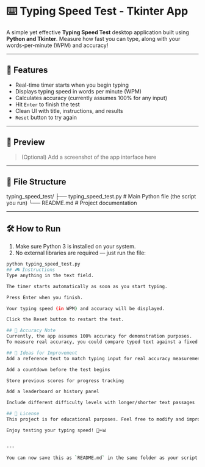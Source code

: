 # ⌨️ Typing Speed Test - Tkinter App

A simple yet effective **Typing Speed Test** desktop application built using **Python and Tkinter**. Measure how fast you can type, along with your words-per-minute (WPM) and accuracy!

---

## 🧩 Features

- Real-time timer starts when you begin typing  
- Displays typing speed in words per minute (WPM)  
- Calculates accuracy (currently assumes 100% for any input)  
- Hit `Enter` to finish the test  
- Clean UI with title, instructions, and results  
- `Reset` button to try again

---

## 📸 Preview

> (Optional) Add a screenshot of the app interface here

---

## 📁 File Structure

typing_speed_test/
├── typing_speed_test.py # Main Python file (the script you run)
└── README.md # Project documentation

---

## 🛠️ How to Run

1. Make sure Python 3 is installed on your system.
2. No external libraries are required — just run the file:

```bash
python typing_speed_test.py
## 🎮 Instructions
Type anything in the text field.

The timer starts automatically as soon as you start typing.

Press Enter when you finish.

Your typing speed (in WPM) and accuracy will be displayed.

Click the Reset button to restart the test.

## 📐 Accuracy Note
Currently, the app assumes 100% accuracy for demonstration purposes.
To measure real accuracy, you could compare typed text against a fixed reference paragraph.

## 🚀 Ideas for Improvement
Add a reference text to match typing input for real accuracy measurement

Add a countdown before the test begins

Store previous scores for progress tracking

Add a leaderboard or history panel

Include different difficulty levels with longer/shorter text passages

## 📜 License
This project is for educational purposes. Feel free to modify and improve it!

Enjoy testing your typing speed! 🚀⌨️📊


---

You can now save this as `README.md` in the same folder as your script. Let me know if you want to add 
